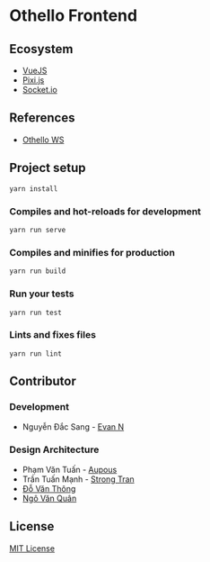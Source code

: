# Othello Frontend

## Ecosystem

- [VueJS](http://vuejs.org)
- [Pixi.js](http://www.pixijs.com/)
- [Socket.io](https://socket.io/)

## References

- [Othello WS](https://github.com/dacsang97/othello-ws)

## Project setup

```
yarn install
```

### Compiles and hot-reloads for development

```
yarn run serve
```

### Compiles and minifies for production

```
yarn run build
```

### Run your tests

```
yarn run test
```

### Lints and fixes files

```
yarn run lint
```

## Contributor

### Development

- Nguyễn Đắc Sang - [Evan N](https://www.facebook.com/dacsang97)

### Design Architecture

- Phạm Văn Tuấn - [Aupous](https://www.facebook.com/tuan.phamvan.m)
- Trần Tuấn Mạnh - [Strong Tran](https://www.facebook.com/profile.php?id=100009075589077)
- [Đỗ Văn Thông](https://www.facebook.com/thongdo1997)
- [Ngô Văn Quân](https://www.facebook.com/quan.ngovan.54)

## License

[MIT License](https://github.com/dacsang97/othello-frontend/blob/master/LICENSE)
